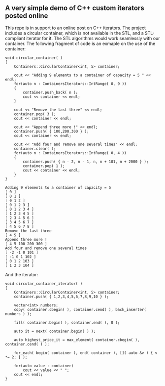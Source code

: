 
## A very simple demo of C++ custom iterators posted online 

This repo is in support to an online post on C++ iterators. 
The project includes a circular container, which is not available in the STL, and a STL-compliant iterator for it. 
The STL algorithms would work seamlessly with our container. The following fragment of code is an exmaple on the use of the 
container:

```
void circular_container( )
{
    Containers::CircularContainer<int, 5> container;

    cout << "Adding 9 elements to a container of capacity = 5 " << endl;
    for(auto n : ContainersIterators::IntRange( 0, 9 ))
    {
        container.push_back( n );
        cout << container << endl;
    }

    cout << "Remove the last three" << endl;
    container.pop( 3 );
    cout << container << endl;

    cout << "Append three more !" << endl;
    container.push( { 100,200,300 } );
    cout << container << endl;

    cout << "Add four and remove one several times" << endl;
    container.clear( );
    for(auto n : ContainersIterators::IntRange( 0, 4 ))
    {
        container.push( { n - 2, n - 1, n, n + 101, n + 2000 } );
        container.pop( 1 );
        cout << container << endl;
    }
}
```
```
Adding 9 elements to a container of capacity = 5
[ 0 ]
[ 0 1 ]
[ 0 1 2 ]
[ 0 1 2 3 ]
[ 0 1 2 3 4 ]
[ 1 2 3 4 5 ]
[ 2 3 4 5 6 ]
[ 3 4 5 6 7 ]
[ 4 5 6 7 8 ]
Remove the last three
[ 4 5 ]
Append three more !
[ 4 5 100 200 300 ]
Add four and remove one several times
[ -2 -1 0 101 ]
[ -1 0 1 102 ]
[ 0 1 2 103 ]
[ 1 2 3 104 ]
```


And the iterator:

```
void circular_container_iterator( )
{
    Containers::CircularContainer<int, 5> container;
    container.push( { 1,2,3,4,5,6,7,8,9,10 } );

    vector<int> numbers;
    copy( container.cbegin( ), container.cend( ), back_inserter( numbers ) );

    fill( container.begin( ), container.end( ), 0 );

    auto it = next( container.begin( ) );

    auto highest_price_it = max_element( container.cbegin( ), container.cend( ) );

    for_each( begin( container ), end( container ), []( auto &v ) { v *= 2; } );

    for(auto value : container)
        cout << value << " ";
    cout << endl;
}
```
